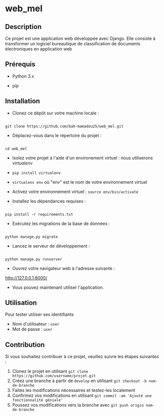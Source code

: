 
  

# web_mel

  

## Description

Ce projet est une application web développée avec Django. Elle consiste à transformer un logiciel bureautique de classification de documents électroniques en application web

  

## Prérequis

- Python 3.x

- pip

  

## Installation

- Clonez ce dépôt sur votre machine locale :

```

git clone https://github.com/bah-mamadou25/web_mel.git

```

  

- Déplacez-vous dans le répertoire du projet :

```

cd web_mel

```

- Isolez votre projet à l'aide d'un environement virtuel : nous utiliserons *virtualenv*

  

-  `pip install virtualenv`

-  `virtualenv env` où "env" est le nom de votre environnement virtuel

- Activez votre environnement virtuel : `source env/bin/activate`

  

- Installez les dépendances requises :

```

pip install -r requirements.txt

```

  

- Exécutez les migrations de la base de données :

```

python manage.py migrate

```

- Lancez le serveur de développement :

```

python manage.py runserver

```

  

- Ouvrez votre navigateur web à l'adresse suivante : <br>

http://127.0.0.1:8000/

  

- Vous pouvez maintenant utiliser l'application.

## Utilisation

Pour tester utiliser ses identifiants 

- Nom d'utilisateur : `user`
-  Mot de passe : `user`

## Contribution

Si vous souhaitez contribuer à ce projet, veuillez suivre les étapes suivantes :

  

1.  Clonez le projet en utilisant `git clone https://github.com/username/projet.git`
2.  Créez une branche à partir de `develop` en utilisant `git checkout -b nom-de-branche`
3.  Faites les modifications nécessaires et testez-les localement
4.  Confirmez vos modifications en utilisant `git commit -am 'Ajouté une fonctionnalité géniale'`
5.  Poussez vos modifications vers la branche avec `git push origin nom-de-branche`